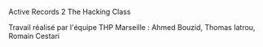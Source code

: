 Active Records 2 The Hacking Class

Travail réalisé par l'équipe THP Marseille : Ahmed Bouzid, Thomas Iatrou, Romain Cestari
